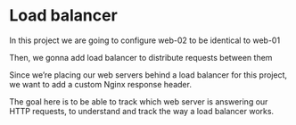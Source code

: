 # Load balancer
In this project we are going to configure web-02 to be identical to web-01

Then, we gonna add load balancer to distribute requests between them

Since we’re placing our web servers behind a load balancer for this project, we want to add a custom Nginx response header.

The goal here is to be able to track which web server is answering our HTTP requests, to understand and track the way a load balancer works.
